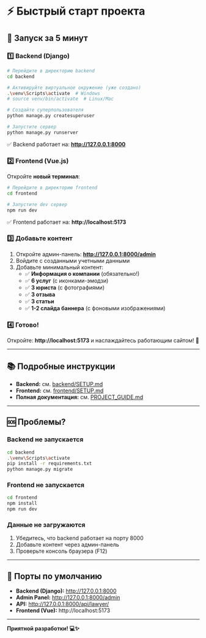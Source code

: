 # ⚡ Быстрый старт проекта

## 🚀 Запуск за 5 минут

### 1️⃣ Backend (Django)

```bash
# Перейдите в директорию backend
cd backend

# Активируйте виртуальное окружение (уже создано)
.\venv\Scripts\activate  # Windows
# source venv/bin/activate  # Linux/Mac

# Создайте суперпользователя
python manage.py createsuperuser

# Запустите сервер
python manage.py runserver
```

✅ Backend работает на: **http://127.0.0.1:8000**

### 2️⃣ Frontend (Vue.js)

Откройте **новый терминал**:

```bash
# Перейдите в директорию frontend
cd frontend

# Запустите dev сервер
npm run dev
```

✅ Frontend работает на: **http://localhost:5173**

### 3️⃣ Добавьте контент

1. Откройте админ-панель: **http://127.0.0.1:8000/admin**
2. Войдите с созданными учетными данными
3. Добавьте минимальный контент:
   - ✅ **Информация о компании** (обязательно!)
   - ✅ **6 услуг** (с иконками-эмодзи)
   - ✅ **3 юриста** (с фотографиями)
   - ✅ **3 отзыва**
   - ✅ **3 статьи**
   - ✅ **1-2 слайда баннера** (с фоновыми изображениями)

### 4️⃣ Готово!

Откройте: **http://localhost:5173** и наслаждайтесь работающим сайтом! 🎉

---

## 📚 Подробные инструкции

- **Backend:** см. [backend/SETUP.md](backend/SETUP.md)
- **Frontend:** см. [frontend/SETUP.md](frontend/SETUP.md)
- **Полная документация:** см. [PROJECT_GUIDE.md](PROJECT_GUIDE.md)

---

## 🆘 Проблемы?

### Backend не запускается
```bash
cd backend
.\venv\Scripts\activate
pip install -r requirements.txt
python manage.py migrate
```

### Frontend не запускается
```bash
cd frontend
npm install
npm run dev
```

### Данные не загружаются
1. Убедитесь, что backend работает на порту 8000
2. Добавьте контент через админ-панель
3. Проверьте консоль браузера (F12)

---

## 🎯 Порты по умолчанию

- **Backend (Django):** http://127.0.0.1:8000
- **Admin Panel:** http://127.0.0.1:8000/admin
- **API:** http://127.0.0.1:8000/api/lawyer/
- **Frontend (Vue):** http://localhost:5173

---

**Приятной разработки! 💻✨**


